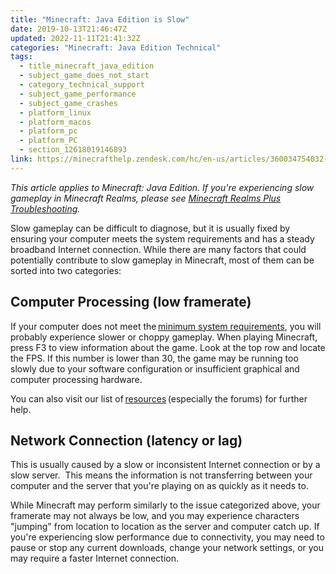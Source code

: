 ```yaml
---
title: "Minecraft: Java Edition is Slow"
date: 2019-10-13T21:46:47Z
updated: 2022-11-11T21:41:32Z
categories: "Minecraft: Java Edition Technical"
tags:
  - title_minecraft_java_edition
  - subject_game_does_not_start
  - category_technical_support
  - subject_game_performance
  - subject_game_crashes
  - platform_linux
  - platform_macos
  - platform_pc
  - platform_PC
  - section_12618019146893
link: https://minecrafthelp.zendesk.com/hc/en-us/articles/360034754032-Minecraft-Java-Edition-is-Slow
---
```


*This article applies to Minecraft: Java Edition. If you're experiencing slow gameplay in Minecraft Realms, please see *[Minecraft Realms Plus Troubleshooting](https://help.minecraft.net/hc/en-us/articles/4410376128013-Minecraft-Realms-Plus-Troubleshooting)*.*

Slow gameplay can be difficult to diagnose, but it is usually fixed by ensuring your computer meets the system requirements and has a steady broadband Internet connection. While there are many factors that could potentially contribute to slow gameplay in Minecraft, most of them can be sorted into two categories:

## Computer Processing (low framerate) 

If your computer does not meet the [minimum system requirements](https://help.minecraft.net/hc/en-us/articles/4409225939853-Minecraft-Java-Edition-Installation-Issues-FAQ#h_01FFJMSQWJH31CH16H63GX4YKE), you will probably experience slower or choppy gameplay. When playing Minecraft, press F3 to view information about the game. Look at the top row and locate the FPS. If this number is lower than 30, the game may be running too slowly due to your software configuration or insufficient graphical and computer processing hardware.

You can also visit our list of [resources](https://help.minecraft.net/hc/en-us/articles/4408949606541-Minecraft-Java-Edition-Troubleshooting) (especially the forums) for further help.  

## Network Connection (latency or lag) 

This is usually caused by a slow or inconsistent Internet connection or by a slow server.  This means the information is not transferring between your computer and the server that you\'re playing on as quickly as it needs to.

While Minecraft may perform similarly to the issue categorized above, your framerate may not always be low, and you may experience characters \"jumping\" from location to location as the server and computer catch up. If you\'re experiencing slow performance due to connectivity, you may need to pause or stop any current downloads, change your network settings, or you may require a faster Internet connection.
